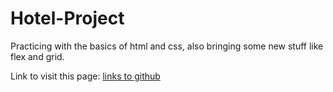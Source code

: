# Hotel-Project
Practicing with the basics of html and css, also bringing some new stuff like flex and grid.

Link to visit this page: 
[links to github](https://johaan87.github.io/Hotel-Project/)
